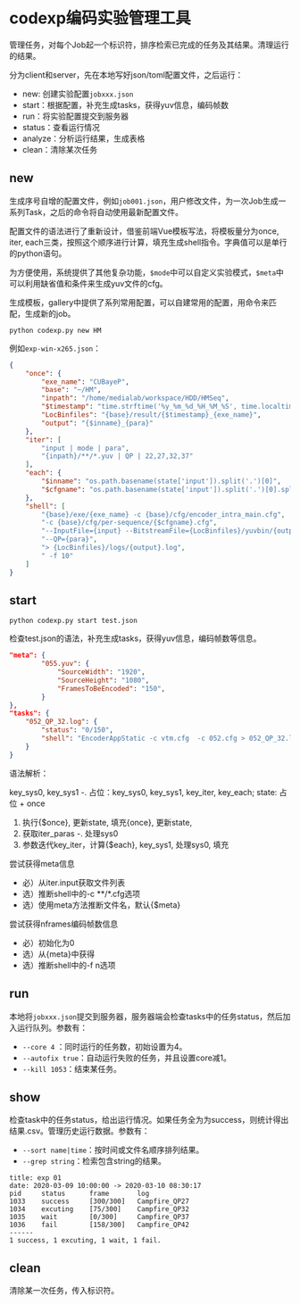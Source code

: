 # codexp编码实验管理工具

管理任务，对每个Job起一个标识符，排序检索已完成的任务及其结果。清理运行的结果。

分为client和server，先在本地写好json/toml配置文件，之后运行：

- new: 创建实验配置`jobxxx.json`
- start：根据配置，补充生成tasks，获得yuv信息，编码帧数
- run：将实验配置提交到服务器
- status：查看运行情况
- analyze：分析运行结果，生成表格
- clean：清除某次任务


## new

生成序号自增的配置文件，例如`job001.json`，用户修改文件，为一次Job生成一系列Task，之后的命令将自动使用最新配置文件。

配置文件的语法进行了重新设计，借鉴前端Vue模板写法，将模板量分为once, iter, each三类，按照这个顺序进行计算，填充生成shell指令。字典值可以是单行的python语句。

为方便使用，系统提供了其他复杂功能，`$mode`中可以自定义实验模式，`$meta`中可以利用缺省值和条件来生成yuv文件的cfg。

生成模板，gallery中提供了系列常用配置，可以自建常用的配置，用命令来匹配，生成新的job。

```shell
python codexp.py new HM
```

例如`exp-win-x265.json`：

```json
{
    "once": {
        "exe_name": "CUBayeP",
        "base": "~/HM",
        "inpath": "/home/medialab/workspace/HDD/HMSeq",
        "$timestamp": "time.strftime('%y_%m_%d_%H_%M_%S', time.localtime(time.time()))",
        "LocBinfiles": "{base}/result/{$timestamp}_{exe_name}",
        "output": "{$inname}_{para}"
    },
    "iter": [
        "input | mode | para",
        "{inpath}/**/*.yuv | QP | 22,27,32,37"
    ],
    "each": {
        "$inname": "os.path.basename(state['input']).split('.')[0]",
        "$cfgname": "os.path.basename(state['input']).split('.')[0].split('_')[0]"
    },
    "shell": [
        "{base}/exe/{exe_name} -c {base}/cfg/encoder_intra_main.cfg",
        "-c {base}/cfg/per-sequence/{$cfgname}.cfg",
        "--InputFile={input} --BitstreamFile={LocBinfiles}/yuvbin/{output}_{exe_name}.hevc",
        "--QP={para}",
        "> {LocBinfiles}/logs/{output}.log",
        " -f 10"
    ]
}
```

## start

```shell
python codexp.py start test.json
```

检查test.json的语法，补充生成tasks，获得yuv信息，编码帧数等信息。

```json
"meta": {
        "055.yuv": {
            "SourceWidth": "1920",
            "SourceHeight": "1080",
            "FramesToBeEncoded": "150",
        }
},
"tasks": {
    "052_QP_32.log": {
        "status": "0/150",
        "shell": "EncoderAppStatic -c vtm.cfg  -c 052.cfg > 052_QP_32.log "
    }
}
```

语法解析：

key_sys0, key_sys1
-. 占位：key_sys0, key_sys1, key_iter, key_each; state: 占位 + once 
1. 执行{$once}, 更新state, 填充{once}, 更新state, 
2. 获取iter_paras
-. 处理sys0
3. 参数迭代key_iter，计算{$each}, key_sys1, 处理sys0, 填充

尝试获得meta信息
- 必）从iter.input获取文件列表
- 选）推断shell中的-c **/*.cfg选项
- 选）使用meta方法推断文件名，默认{$meta}

尝试获得nframes编码帧数信息
- 必）初始化为0
- 选）从{meta}中获得
- 选）推断shell中的-f n选项


## run

本地将`jobxxx.json`提交到服务器，服务器端会检查tasks中的任务status，然后加入运行队列。参数有：

- `--core 4` ：同时运行的任务数，初始设置为4。
- `--autofix true`：自动运行失败的任务，并且设置core减1。
- `--kill 1053`：结束某任务。



## show

检查task中的任务status，给出运行情况。如果任务全为为success，则统计得出结果.csv。管理历史运行数据。参数有：

- `--sort name|time`：按时间或文件名顺序排列结果。
- `--grep string`：检索包含string的结果。

```
title: exp 01
date: 2020-03-09 10:00:00 -> 2020-03-10 08:30:17
pid		status		frame		log
1033	success		[300/300]	Campfire_QP27
1034	excuting	[75/300]	Campfire_QP32
1035	wait		[0/300]		Campfire_QP37
1036	fail		[158/300]	Campfire_QP42
------
1 success, 1 excuting, 1 wait, 1 fail.
```

## clean

清除某一次任务，传入标识符。